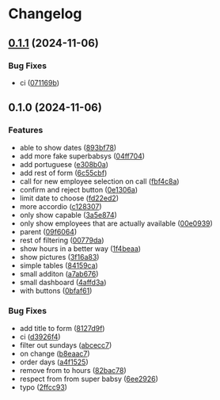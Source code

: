 # Changelog

## [0.1.1](https://github.com/BabsyIT/onboarder/compare/v0.1.0...v0.1.1) (2024-11-06)


### Bug Fixes

* ci ([071169b](https://github.com/BabsyIT/onboarder/commit/071169b1fa66675ea82cc7f46d897b0a1826afbd))

## 0.1.0 (2024-11-06)


### Features

* able to show dates ([893bf78](https://github.com/BabsyIT/onboarder/commit/893bf78758ab18ffc6dd793beefe1ea0a9298c34))
* add more fake superbabsys ([04ff704](https://github.com/BabsyIT/onboarder/commit/04ff70462ce1c4b0b5cf7fc49a3877e02b44effd))
* add portuguese ([e308b0a](https://github.com/BabsyIT/onboarder/commit/e308b0a1a299be95443cbed4696fcbd5d5f8ff18))
* add rest of form ([6c55cbf](https://github.com/BabsyIT/onboarder/commit/6c55cbfd99f0e1413188f6e30951b90e75063060))
* call for new employee selection on call ([fbf4c8a](https://github.com/BabsyIT/onboarder/commit/fbf4c8af6490be38b827daa1c8d4871f5c6c65cb))
* confirm and reject button ([0e1306a](https://github.com/BabsyIT/onboarder/commit/0e1306a32479e8152cbb094d5a27bde3fb3a7425))
* limit date to choose ([fd22ed2](https://github.com/BabsyIT/onboarder/commit/fd22ed2104f4cb2bd910320041fa2bd38120d566))
* more accordio ([c128307](https://github.com/BabsyIT/onboarder/commit/c128307309c9b81a64ba0abc2d0c89f860c7d901))
* only show capable ([3a5e874](https://github.com/BabsyIT/onboarder/commit/3a5e874bf9352dff61adb592c569dc26794271ef))
* only show employees that are actually available ([00e0939](https://github.com/BabsyIT/onboarder/commit/00e093962b02dd396656475a0d561d039d7e9f0f))
* parent ([09f6064](https://github.com/BabsyIT/onboarder/commit/09f6064205da571047dd9e14b7c34c77142b9911))
* rest of filtering ([00779da](https://github.com/BabsyIT/onboarder/commit/00779da904dafc593ae2cd96c10e81ec91028bff))
* show hours in a better way ([1f4beaa](https://github.com/BabsyIT/onboarder/commit/1f4beaa92428df5b62b4b372ebc11bee21e27d76))
* show pictures ([3f16a83](https://github.com/BabsyIT/onboarder/commit/3f16a83a8c2881904dafc5c1c1452bf10dd23656))
* simple tables ([84159ca](https://github.com/BabsyIT/onboarder/commit/84159ca3dbb03b603b28c6ebc792b5dfb2881749))
* small additon ([a7ab676](https://github.com/BabsyIT/onboarder/commit/a7ab676edeacff3df4fcdfed7412d54d28ce87ad))
* small dashboard ([4affd3a](https://github.com/BabsyIT/onboarder/commit/4affd3aacd442727b1f7085234274a01e17ec2ee))
* with buttons ([0bfaf61](https://github.com/BabsyIT/onboarder/commit/0bfaf61c30e454123654e8999334bd5d9b1d4dca))


### Bug Fixes

* add title to form ([8127d9f](https://github.com/BabsyIT/onboarder/commit/8127d9fd2b7a51cd8c9b872ba7cbdb458c217946))
* ci ([d3926f4](https://github.com/BabsyIT/onboarder/commit/d3926f40be2a05ebf123f9d54f48fa3cb27257ad))
* filter out sundays ([abcecc7](https://github.com/BabsyIT/onboarder/commit/abcecc7753a2464a06658bc097929dce1ad92367))
* on change ([b8eaac7](https://github.com/BabsyIT/onboarder/commit/b8eaac725e994b1a387f8cfda31e2910a4f5902e))
* order days ([a4f1525](https://github.com/BabsyIT/onboarder/commit/a4f15251e7e7b9aa523aae8a5d912ece2e65b2cd))
* remove from to hours ([82bac78](https://github.com/BabsyIT/onboarder/commit/82bac788082cd913df1b642586109b34ae06c9e7))
* respect from from super babsy ([6ee2926](https://github.com/BabsyIT/onboarder/commit/6ee292633935b252b7ae14b60b19404802e41d63))
* typo ([2ffcc93](https://github.com/BabsyIT/onboarder/commit/2ffcc93e897f539b4add96f1adca830c643dab71))
